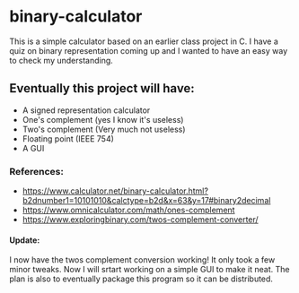 # binary-calculator

This is a simple calculator based on an earlier class project in C. I have a quiz on binary representation coming up
and I wanted to have an easy way to check my understanding.

## Eventually this project will have:
- A signed representation calculator
- One's complement (yes I know it's useless)
- Two's complement (Very much not useless)
- Floating point (IEEE 754)
- A GUI

### References:
- https://www.calculator.net/binary-calculator.html?b2dnumber1=10101010&calctype=b2d&x=63&y=17#binary2decimal
- https://www.omnicalculator.com/math/ones-complement
- https://www.exploringbinary.com/twos-complement-converter/

#### Update:
I now have the twos complement conversion working! It only took a few minor tweaks. Now I will srtart working on a simple GUI to make it neat. The plan is also to eventually package this program so it can be distributed.
